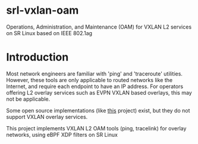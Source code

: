 # srl-vxlan-oam
Operations, Administration, and Maintenance (OAM) for VXLAN L2 services on SR Linux based on IEEE 802.1ag

# Introduction
Most network engineers are familiar with 'ping' and 'traceroute' utilities. However, these tools are only applicable to routed networks like the Internet, and require each endpoint to have an IP address. For operators offering L2 overlay services such as EVPN VXLAN based overlays, this may not be applicable.

Some open source implementations (like [this](https://github.com/vnrick/dot1ag-utils) project) exist, but they do not support VXLAN overlay services.

This project implements VXLAN L2 OAM tools (ping, tracelink) for overlay networks, using eBPF XDP filters on SR Linux
